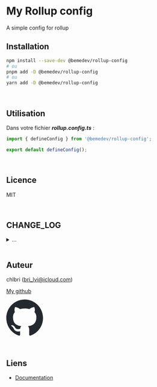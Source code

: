 # My Rollup config

A simple config for rollup <br/>

## Installation

```sh
npm install --save-dev @bemedev/rollup-config
# ou
pnpm add -D @bemedev/rollup-config
# ou
yarn add -D @bemedev/rollup-config
```

<br/>

## Utilisation

Dans votre fichier **_rollup.config.ts_** :

```ts
import { defineConfig } from '@bemedev/rollup-config';

export default defineConfig();
```

<br/>

## Licence

MIT

<br/>

## CHANGE_LOG

<details>

<summary>
...
</summary>

### Version [0.1.1] --> _2025/01/30 01:00_

- Ajoute la configuration de base pour Rollup
- Intègre les plugins nécessaires : `rollup-plugin-circular-dependencies`,
  `rollup-plugin-node-externals`, `rollup-plugin-tsc-alias`,
  `rollup-plugin-tsconfig-paths`, `rollup-plugin-typescript2`
- Configure les entrées et sorties pour les formats ES et CJS
- Gère les dépendances circulaires et externes
- Ajoute la prise en charge des chemins TypeScript et des alias
- Configure les options de compilation TypeScript, y compris
  `declarationMap`
- Ajoute des options supplémentaires pour la configuration par défaut et la
  configuration spécifique `bemedev`

</details>

<br/>

## Auteur

chlbri (bri_lvi@icloud.com)

[My github](https://github.com/chlbri?tab=repositories)

[<svg width="98" height="96" xmlns="http://www.w3.org/2000/svg"><path fill-rule="evenodd" clip-rule="evenodd" d="M48.854 0C21.839 0 0 22 0 49.217c0 21.756 13.993 40.172 33.405 46.69 2.427.49 3.316-1.059 3.316-2.362 0-1.141-.08-5.052-.08-9.127-13.59 2.934-16.42-5.867-16.42-5.867-2.184-5.704-5.42-7.17-5.42-7.17-4.448-3.015.324-3.015.324-3.015 4.934.326 7.523 5.052 7.523 5.052 4.367 7.496 11.404 5.378 14.235 4.074.404-3.178 1.699-5.378 3.074-6.6-10.839-1.141-22.243-5.378-22.243-24.283 0-5.378 1.94-9.778 5.014-13.2-.485-1.222-2.184-6.275.486-13.038 0 0 4.125-1.304 13.426 5.052a46.97 46.97 0 0 1 12.214-1.63c4.125 0 8.33.571 12.213 1.63 9.302-6.356 13.427-5.052 13.427-5.052 2.67 6.763.97 11.816.485 13.038 3.155 3.422 5.015 7.822 5.015 13.2 0 18.905-11.404 23.06-22.324 24.283 1.78 1.548 3.316 4.481 3.316 9.126 0 6.6-.08 11.897-.08 13.526 0 1.304.89 2.853 3.316 2.364 19.412-6.52 33.405-24.935 33.405-46.691C97.707 22 75.788 0 48.854 0z" fill="#24292f"/></svg>](https://github.com/chlbri?tab=repositories)

<br/>

## Liens

- [Documentation](https://github.com/chlbri/new-package)
